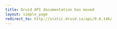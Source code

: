```yaml
---
title: Druid API documentation has moved
layout: simple_page
redirect_to: http://static.druid.io/api/0.6.146/
---
```

